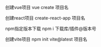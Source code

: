创建vue项目    vue create 项目名



创建react项目  create-react-app 项目名



npm指定版本下载  npm i 下载库/插件@版本号



创建vite项目  npm init vite@latest 项目名

